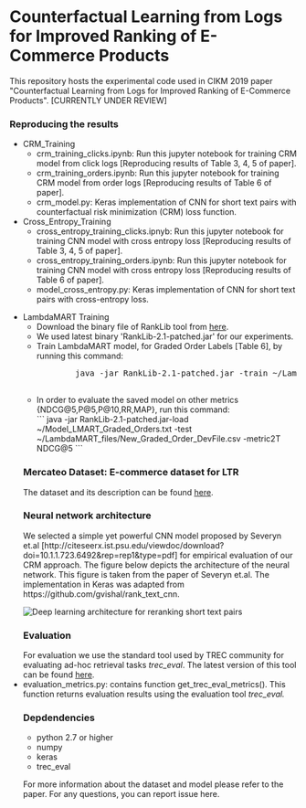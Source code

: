 <h1>Counterfactual Learning from Logs for Improved Ranking of E-Commerce Products</h1>

This repository hosts the experimental code used in CIKM 2019 paper "Counterfactual Learning from Logs for Improved Ranking of E-Commerce Products". [CURRENTLY UNDER REVIEW]

<h3>Reproducing the results</h3>
<ul>
  <li>CRM_Training
    <ul>
      <li>crm_training_clicks.ipynb: Run this jupyter notebook for training CRM model from click logs [Reproducing results of Table 3, 4, 5 of paper].</li>
      <li>crm_training_orders.ipynb: Run this jupyter notebook for training CRM model from order logs [Reproducing results of Table 6 of paper].</li>
      <li>crm_model.py: Keras implementation of CNN for short text pairs with counterfactual risk minimization (CRM) loss function.</li>
    </ul></li>
  <li>Cross_Entropy_Training
    <ul> 
      <li> cross_entropy_training_clicks.ipnyb: Run this jupyter notebook for training CNN model with cross entropy loss [Reproducing results of Table 3, 4, 5 of paper].</li>
      <li>cross_entropy_training_orders.ipynb: Run this jupyter notebook for training CNN model with cross entropy loss [Reproducing results of Table 6 of paper].</li>
      <li>model_cross_entropy.py: Keras implementation of CNN for short text pairs with cross-entropy loss.</li>
    </ul></li>
</ul>  
<ul>
    <li>LambdaMART Training
    <ul>  
      <li>Download the binary file of RankLib tool from <a href="https://sourceforge.net/projects/lemur/files/lemur/RankLib-2.1/">here</a>. </li>
      <li> We used latest binary 'RankLib-2.1-patched.jar' for our experiments. </li>
      <li> Train LambdaMART model, for Graded Order Labels [Table 6], by running this command: 
      <br />
    <pre>
        java -jar RankLib-2.1-patched.jar -train ~/LambdaMART_files/New_Graded_Order_TrainFile.csv -test ~/LambdaMART_files/New_Graded_Order_TestFile.csv -validate ~/LambdaMART_files/New_Graded_Order_DevFile.csv -ranker 6 -metric2t NDCG@10 -metric2T NDCG@10 -save ~/Model_LMART_Graded_Orders.txt 
    </pre>
  </li>
  <li> In order to evaluate the saved model on other metrics {NDCG@5,P@5,P@10,RR,MAP}, run this command:
      <br />
```
    java -jar RankLib-2.1-patched.jar-load ~/Model_LMART_Graded_Orders.txt -test ~/LambdaMART_files/New_Graded_Order_DevFile.csv -metric2T NDCG@5
    ``` 
  </li>
    
    
</ul>

</i>
<h3>Mercateo Dataset: E-commerce dataset for LTR</h3>
The dataset and its description can be found <a href="Mercateo Dataset Description.md">here</a>.

<h3>Neural network architecture</h3>
We selected a simple yet powerful CNN model proposed by Severyn et.al [http://citeseerx.ist.psu.edu/viewdoc/download?doi=10.1.1.723.6492&rep=rep1&type=pdf] for empirical evaluation of our CRM approach. The figure below depicts the architecture of the neural network. This figure is taken from the paper of Severyn et.al. The implementation in Keras was adapted from https://github.com/gvishal/rank_text_cnn. 

![Deep learning architecture for reranking short text pairs](https://pangolulu.github.io/assets/img/dl-ir/sigir_2015.png)

<h3>Evaluation</h3>
For evaluation we use the standard tool used by TREC community for evaluating ad-hoc retrieval tasks <i>trec_eval</i>. The latest version of this tool can be found <a href="https://github.com/usnistgov/trec_eval">here</a>. 
<li>evaluation_metrics.py: contains function get_trec_eval_metrics(). This function returns evaluation results using the evaluation tool <i>trec_eval.</li></i>

<h3>Depdendencies</h3>

<ul>
<li>python 2.7 or higher</li>
<li>numpy</li>
<li>keras</li>
<li>trec_eval</li>
</ul>

For more information about the dataset and model please refer to the paper.
For any questions, you can report issue here.<br /><br />
